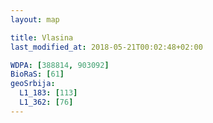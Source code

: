 ```yaml
---
layout: map

title: Vlasina
last_modified_at: 2018-05-21T00:02:48+02:00

WDPA: [388814, 903092]
BioRaS: [61]
geoSrbija:
  L1_183: [113]
  L1_362: [76]
---
```

